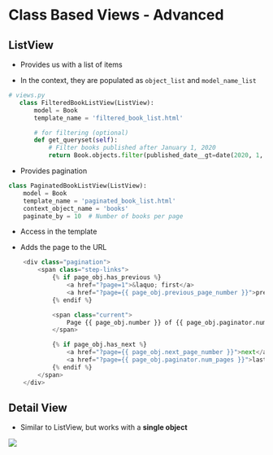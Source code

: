 # Class Based Views - Advanced

## ListView

-   Provides us with a list of items

-   In the context, they are populated as `object_list` and `model_name_list`

```py
# views.py
   class FilteredBookListView(ListView):
       model = Book
       template_name = 'filtered_book_list.html'

       # for filtering (optional)
       def get_queryset(self):
           # Filter books published after January 1, 2020
           return Book.objects.filter(published_date__gt=date(2020, 1, 1))
```

-   Provides pagination

```py
class PaginatedBookListView(ListView):
    model = Book
    template_name = 'paginated_book_list.html'
    context_object_name = 'books'
    paginate_by = 10  # Number of books per page
```

-   Access in the template

-   Adds the page to the URL

```py
    <div class="pagination">
        <span class="step-links">
            {% if page_obj.has_previous %}
                <a href="?page=1">&laquo; first</a>
                <a href="?page={{ page_obj.previous_page_number }}">previous</a>
            {% endif %}

            <span class="current">
                Page {{ page_obj.number }} of {{ page_obj.paginator.num_pages }}.
            </span>

            {% if page_obj.has_next %}
                <a href="?page={{ page_obj.next_page_number }}">next</a>
                <a href="?page={{ page_obj.paginator.num_pages }}">last &raquo;</a>
            {% endif %}
        </span>
    </div>
```

## Detail View

-   Similar to ListView, but works with a **single object**

<img src="https://codefellows.github.io/sea-python-401d6/_images/DetailView.png" />

